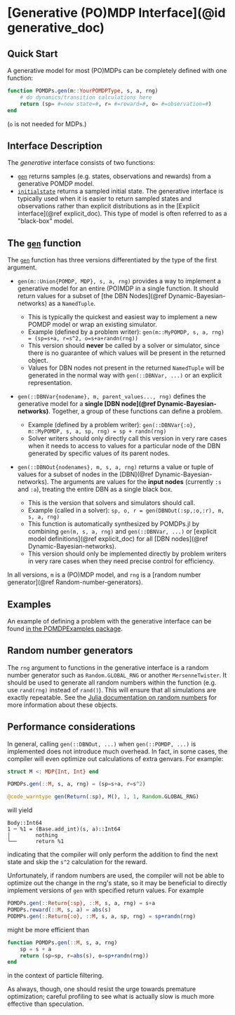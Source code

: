 # [Generative (PO)MDP Interface](@id generative_doc)

## Quick Start

A generative model for most (PO)MDPs can be completely defined with one function:
```julia
function POMDPs.gen(m::YourPOMDPType, s, a, rng)
    # do dynamics/transition calculations here
    return (sp= #=new state=#, r= #=reward=#, o= #=observation=#)
end
```
(`o` is not needed for MDPs.)

## Interface Description

The *generative* interface consists of two functions:
- [`gen`](@ref) returns samples (e.g. states, observations and rewards) from a generative POMDP model.
- [`initialstate`](@ref) returns a sampled initial state.
The generative interface is typically used when it is easier to return sampled states and observations rather than explicit distributions as in the [Explicit interface](@ref explicit_doc).
This type of model is often referred to as a "black-box" model.

## The [`gen`](@ref) function

The [`gen`](@ref) function has three versions differentiated by the type of the first argument.

- `gen(m::Union{POMDP, MDP}, s, a, rng)` provides a way to implement a generative model for an entire (PO)MDP in a single function. It should return values for a subset of [the DBN Nodes](@ref Dynamic-Bayesian-networks) as a `NamedTuple`.
    - This is typically the quickest and easiest way to implement a new POMDP model or wrap an existing simulator.
    - Example (defined by a problem writer): `gen(m::MyPOMDP, s, a, rng) = (sp=s+a, r=s^2, o=s+a+randn(rng))`
    - This version should **never** be called by a solver or simulator, since there is no guarantee of which values will be present in the returned object.
    - Values for DBN nodes not present in the returned `NamedTuple` will be generated in the normal way with `gen(::DBNVar, ...)` or an explicit representation.

- `gen(::DBNVar{nodename}, m, parent_values..., rng)` defines the generative model for a **single [DBN node](@ref Dynamic-Bayesian-networks)**. Together, a group of these functions can define a problem.
    - Example (defined by a problem writer): `gen(::DBNVar{:o}, m::MyPOMDP, s, a, sp, rng) = sp + randn(rng)`
    - Solver writers should only directly call this version in very rare cases when it needs to access to values for a particular node of the DBN generated by specific values of its parent nodes.

- `gen(::DBNOut{nodenames}, m, s, a, rng)` returns a value or tuple of values for a subset of nodes in the [DBN](@ref Dynamic-Bayesian-networks). The arguments are values for the **input nodes** (currently `:s` and `:a`), treating the entire DBN as a single black box.
    - This is the version that solvers and simulators should call.
    - Example (called in a solver): `sp, o, r = gen(DBNOut(:sp,:o,:r), m, s, a, rng)`
    - This function is automatically synthesized by POMDPs.jl by combining `gen(m, s, a, rng)` and `gen(::DBNVar, ...)` or [explicit model definitions](@ref explicit_doc) for all [DBN nodes](@ref Dynamic-Bayesian-networks).
    - This version should only be implemented directly by problem writers in very rare cases when they need precise control for efficiency.

In all versions, `m` is a (PO)MDP model, and `rng` is a [random number generator](@ref Random-number-generators).

## Examples

An example of defining a problem with the generative interface can be found [in the POMDPExamples package](https://github.com/JuliaPOMDP/POMDPExamples.jl/blob/master/notebooks/Defining-a-POMDP-with-the-Generative-Interface.ipynb).

## Random number generators

The `rng` argument to functions in the generative interface is a random number generator such as `Random.GLOBAL_RNG` or another `MersenneTwister`. It should be used to generate all random numbers within the function (e.g. use `rand(rng)` instead of `rand()`). This will ensure that all simulations are exactly repeatable. See the [Julia documentation on random numbers](https://docs.julialang.org/en/v1/stdlib/Random/#Random-Numbers-1) for more information about these objects.

## Performance considerations

In general, calling `gen(::DBNOut, ...)` when `gen(::POMDP, ...)` is implemented does not introduce much overhead. In fact, in some cases, the compiler will even optimize out calculations of extra genvars. For example:
```julia
struct M <: MDP{Int, Int} end

POMDPs.gen(::M, s, a, rng) = (sp=s+a, r=s^2)

@code_warntype gen(Return(:sp), M(), 1, 1, Random.GLOBAL_RNG)
```
will yield
```
Body::Int64
1 ─ %1 = (Base.add_int)(s, a)::Int64
│        nothing
└──      return %1
```
indicating that the compiler will only perform the addition to find the next state and skip the `s^2` calculation for the reward.

Unfortunately, if random numbers are used, the compiler will not be able to optimize out the change in the rng's state, so it may be beneficial to directly implement versions of `gen` with specified return values.
For example
```julia
POMDPs.gen(::Return{:sp}, ::M, s, a, rng) = s+a
POMDPs.reward(::M, s, a) = abs(s)
PODMPs.gen(::Return{:o}, ::M, s, a, sp, rng) = sp+randn(rng)
```
might be more efficient than
```julia
function POMDPs.gen(::M, s, a, rng)
    sp = s + a
    return (sp=sp, r=abs(s), o=sp+randn(rng))
end
```
in the context of particle filtering.

As always, though, one should resist the urge towards premature optimization; careful profiling to see what is actually slow is much more effective than speculation.
